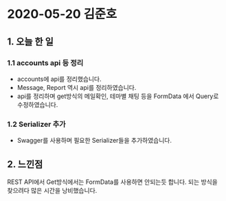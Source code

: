 # 2020-05-20 김준호

## 1. 오늘 한 일

### 1.1 accounts api 등 정리

- accounts에 api를 정리했습니다.
- Message, Report 역시 api를 정리하였습니다.
- api를 정리하며 get방식의 메일확인, 테마별 채팅 등을 FormData 에서 Query로 수정하였습니다.



### 1.2 Serializer 추가

- Swagger를 사용하며 필요한 Serializer들을 추가하였습니다.



## 2. 느낀점

REST API에서 Get방식에서는 FormData를 사용하면 안되는듯 합니다. 되는 방식을 찾으려다 많은 시간을 낭비했습니다.